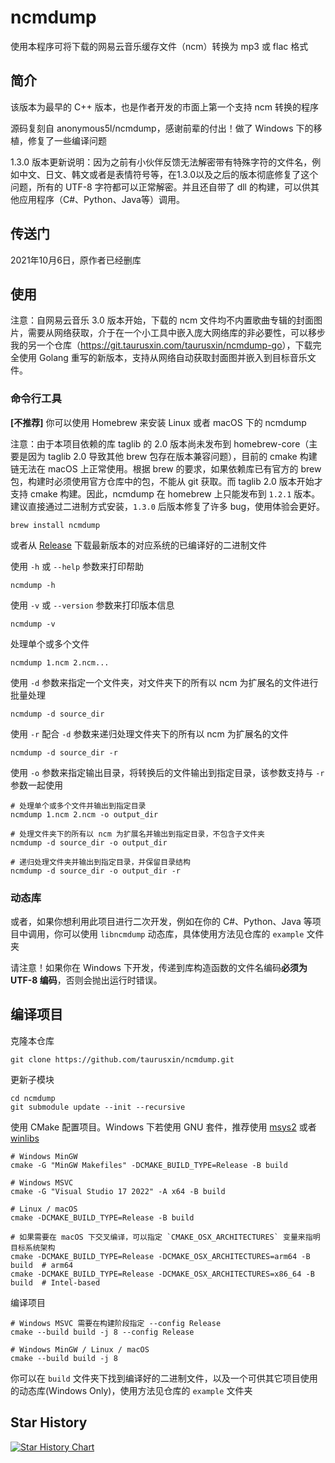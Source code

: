 # ncmdump

使用本程序可将下载的网易云音乐缓存文件（ncm）转换为 mp3 或 flac 格式

## 简介

该版本为最早的 C++ 版本，也是作者开发的市面上第一个支持 ncm 转换的程序

源码复刻自 anonymous5l/ncmdump，感谢前辈的付出！做了 Windows 下的移植，修复了一些编译问题

1.3.0 版本更新说明：因为之前有小伙伴反馈无法解密带有特殊字符的文件名，例如中文、日文、韩文或者是表情符号等，在1.3.0以及之后的版本彻底修复了这个问题，所有的 UTF-8 字符都可以正常解密。并且还自带了 dll 的构建，可以供其他应用程序（C#、Python、Java等）调用。

## 传送门

2021年10月6日，原作者已经删库

## 使用

注意：自网易云音乐 3.0 版本开始，下载的 ncm 文件均不内置歌曲专辑的封面图片，需要从网络获取，介于在一个小工具中嵌入庞大网络库的非必要性，可以移步我的另一个仓库（<https://git.taurusxin.com/taurusxin/ncmdump-go>），下载完全使用 Golang 重写的新版本，支持从网络自动获取封面图并嵌入到目标音乐文件。

### 命令行工具

**[不推荐]** 你可以使用 Homebrew 来安装 Linux 或者 macOS 下的 ncmdump

注意：由于本项目依赖的库 taglib 的 2.0 版本尚未发布到 homebrew-core（主要是因为 taglib 2.0 导致其他 brew 包存在版本兼容问题），目前的 cmake 构建链无法在 macOS 上正常使用。根据 brew 的要求，如果依赖库已有官方的 brew 包，构建时必须使用官方仓库中的包，不能从 git 获取。而 taglib 2.0 版本开始才支持 cmake 构建。因此，ncmdump 在 homebrew 上只能发布到 `1.2.1` 版本。建议直接通过二进制方式安装，`1.3.0` 后版本修复了许多 bug，使用体验会更好。

```shell
brew install ncmdump
```

或者从 [Release](https://github.com/taurusxin/ncmdump/releases) 下载最新版本的对应系统的已编译好的二进制文件

使用 `-h` 或 `--help` 参数来打印帮助

```shell
ncmdump -h
```

使用 `-v` 或 `--version` 参数来打印版本信息

```shell
ncmdump -v
```

处理单个或多个文件

```shell
ncmdump 1.ncm 2.ncm...
```

使用 `-d` 参数来指定一个文件夹，对文件夹下的所有以 ncm 为扩展名的文件进行批量处理

```shell
ncmdump -d source_dir
```

使用 `-r` 配合 `-d` 参数来递归处理文件夹下的所有以 ncm 为扩展名的文件

```shell
ncmdump -d source_dir -r
```

使用 `-o` 参数来指定输出目录，将转换后的文件输出到指定目录，该参数支持与 `-r` 参数一起使用

```shell
# 处理单个或多个文件并输出到指定目录
ncmdump 1.ncm 2.ncm -o output_dir

# 处理文件夹下的所有以 ncm 为扩展名并输出到指定目录，不包含子文件夹
ncmdump -d source_dir -o output_dir

# 递归处理文件夹并输出到指定目录，并保留目录结构
ncmdump -d source_dir -o output_dir -r
```

### 动态库

或者，如果你想利用此项目进行二次开发，例如在你的 C#、Python、Java 等项目中调用，你可以使用 `libncmdump` 动态库，具体使用方法见仓库的 `example` 文件夹

请注意！如果你在 Windows 下开发，传递到库构造函数的文件名编码**必须为 UTF-8 编码**，否则会抛出运行时错误。

## 编译项目

克隆本仓库

```shell
git clone https://github.com/taurusxin/ncmdump.git
```

更新子模块

```shell
cd ncmdump
git submodule update --init --recursive
```

使用 CMake 配置项目。Windows 下若使用 GNU 套件，推荐使用 [msys2](https://www.msys2.org/) 或者 [winlibs](https://winlibs.com/)

```shell
# Windows MinGW
cmake -G "MinGW Makefiles" -DCMAKE_BUILD_TYPE=Release -B build

# Windows MSVC
cmake -G "Visual Studio 17 2022" -A x64 -B build

# Linux / macOS
cmake -DCMAKE_BUILD_TYPE=Release -B build

# 如果需要在 macOS 下交叉编译，可以指定 `CMAKE_OSX_ARCHITECTURES` 变量来指明目标系统架构
cmake -DCMAKE_BUILD_TYPE=Release -DCMAKE_OSX_ARCHITECTURES=arm64 -B build  # arm64
cmake -DCMAKE_BUILD_TYPE=Release -DCMAKE_OSX_ARCHITECTURES=x86_64 -B build  # Intel-based
```

编译项目

```shell
# Windows MSVC 需要在构建阶段指定 --config Release
cmake --build build -j 8 --config Release

# Windows MinGW / Linux / macOS
cmake --build build -j 8
```

你可以在 `build` 文件夹下找到编译好的二进制文件，以及一个可供其它项目使用的动态库(Windows Only)，使用方法见仓库的 `example` 文件夹

## Star History

[![Star History Chart](https://api.star-history.com/svg?repos=taurusxin/ncmdump&type=Date)](https://star-history.com/#taurusxin/ncmdump&Date)
